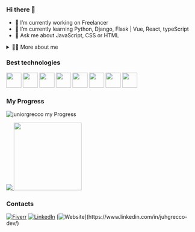 ### Hi there 👋

- 🔭 I’m currently working on Freelancer
- 🌱 I’m currently learning Python, Django, Flask | Vue, React, typeScript
- 💬 Ask me about JavaScript, CSS or HTML

<!-- Dropdown -->
<details>
  <summary>👨‍💻 More about me</summary>

  - 💬 I am 40 years old, currently living in Brazil. I have intermediate English. I'm also a content creator on YouTube since 2024, which helped me develop important skills such as creativity, communication, marketing, analytical capability, community and social media management.

  - ⚡ I enjoy reading, whether it's a good book, manga, or comics, as well as watching movies and playing games! I believe that our personal interests contribute to a more refined perception of things and problem-solving. \o/
</details> 

### Best technologies

<div>
     <img src="https://cdn.jsdelivr.net/gh/devicons/devicon@latest/icons/vitejs/vitejs-original.svg" width="40" />
     <img src="https://cdn.jsdelivr.net/gh/devicons/devicon@latest/icons/vuejs/vuejs-original.svg" width="40" />
     <img src="https://cdn.jsdelivr.net/gh/devicons/devicon@latest/icons/react/react-original.svg" width="40" />
     <img src="https://cdn.jsdelivr.net/gh/devicons/devicon@latest/icons/typescript/typescript-original.svg" width="40" />
     <img src="https://cdn.jsdelivr.net/gh/devicons/devicon@latest/icons/javascript/javascript-plain.svg" width="40" />
     <img src="https://cdn.jsdelivr.net/gh/devicons/devicon@latest/icons/css3/css3-original.svg" width="40" />
     <img src="https://cdn.jsdelivr.net/gh/devicons/devicon@latest/icons/html5/html5-original.svg" width="40" />
     <img src="https://cdn.jsdelivr.net/gh/devicons/devicon@latest/icons/python/python-original.svg" width="40" />              
</div>

### My Progress

<!-- Github Progress -->
![juniorgrecco my Progress](https://github-readme-stats.vercel.app/api?username=juniorgrecco&show_icons=true&theme=gotham)

<div>
  <a href="https://github.com/juniorgrecco">
    <img src="https://github-readme-stats.vercel.app/api/top-langs/?username=juniorgrecco&layout=compact&langs_count=7&theme=dark" />
    <img height="180em" src="https://github-readme-stats.vercel.app/api?username=juniorgrecco&show_icons=true&theme=dark" />
  </a>
</div>

### Contacts

[![Fiverr](https://img.shields.io/badge/fiverr-1DBF73?style=for-the-badge&logo=fiverr&logoColor=white)](https://www.linkedin.com/in/juhgrecco-dev/)
[![LinkedIn](https://img.shields.io/badge/LinkedIn-0077B5?style=for-the-badge&logo=linkedin&logoColor=white)](https://www.linkedin.com/in/juhgrecco-dev/)
[![Website](https://img.shields.io/badge/website-000000?style=for-the-badge&logo=About.me&logoColor=white")](https://www.linkedin.com/in/juhgrecco-dev/) 

